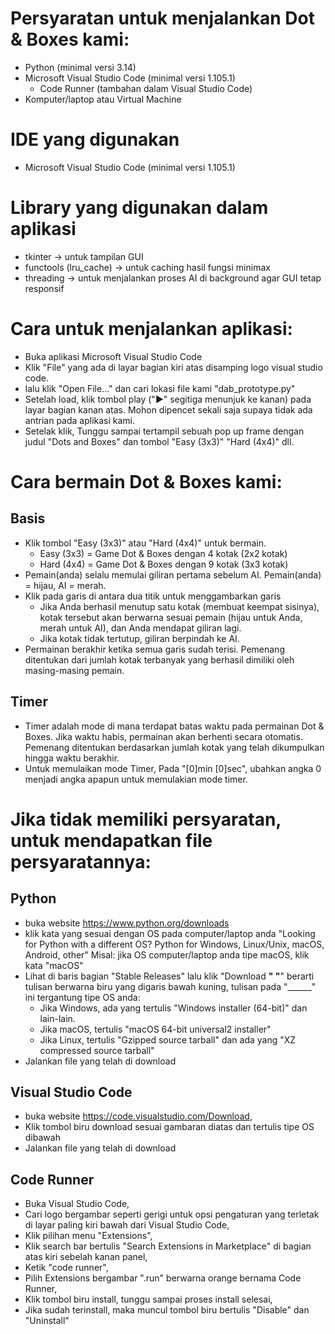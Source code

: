 # Persyaratan untuk menjalankan Dot & Boxes kami:
- Python (minimal versi 3.14)
- Microsoft Visual Studio Code (minimal versi 1.105.1)
	- Code Runner (tambahan dalam Visual Studio Code)
- Komputer/laptop atau Virtual Machine

# IDE yang digunakan
- Microsoft Visual Studio Code (minimal versi 1.105.1)

# Library yang digunakan dalam aplikasi
- tkinter → untuk tampilan GUI
- functools (lru_cache) → untuk caching hasil fungsi minimax
- threading → untuk menjalankan proses AI di background agar GUI tetap responsif

# Cara untuk menjalankan aplikasi:
- Buka aplikasi Microsoft Visual Studio Code
- Klik "File" yang ada di layar bagian kiri atas disamping logo visual studio code.
- lalu klik "Open File..." dan cari lokasi file kami "dab_prototype.py"
- Setelah load, klik tombol play ("▶" segitiga menunjuk ke kanan) pada layar bagian kanan atas. Mohon dipencet sekali saja supaya tidak ada antrian pada aplikasi kami.
- Setelak klik, Tunggu sampai tertampil sebuah pop up frame dengan judul "Dots and Boxes" dan tombol "Easy (3x3)" "Hard (4x4)" dll.

# Cara bermain Dot & Boxes kami:
## Basis
- Klik tombol "Easy (3x3)" atau "Hard (4x4)" untuk bermain.
	- Easy (3x3) = Game Dot & Boxes dengan 4 kotak (2x2 kotak)
	- Hard (4x4) = Game Dot & Boxes dengan 9 kotak (3x3 kotak)
- Pemain(anda) selalu memulai giliran pertama sebelum AI.
Pemain(anda) = hijau, AI = merah.
- Klik pada garis di antara dua titik untuk menggambarkan garis
	- Jika Anda berhasil menutup satu kotak (membuat keempat sisinya), kotak tersebut akan berwarna sesuai pemain (hijau untuk Anda, merah untuk AI), dan Anda mendapat giliran lagi.
	- Jika kotak tidak tertutup, giliran berpindah ke AI.
- Permainan berakhir ketika semua garis sudah terisi. Pemenang ditentukan dari jumlah kotak terbanyak yang berhasil dimiliki oleh masing-masing pemain.
## Timer
- Timer adalah mode di mana terdapat batas waktu pada permainan Dot & Boxes. Jika waktu habis, permainan akan berhenti secara otomatis. Pemenang ditentukan berdasarkan jumlah kotak yang telah dikumpulkan hingga waktu berakhir.
- Untuk memulaikan mode Timer, Pada "[0]min [0]sec", ubahkan angka 0 menjadi angka apapun untuk memulakian mode timer.

# Jika tidak memiliki persyaratan, untuk mendapatkan file persyaratannya:
## Python
- buka website https://www.python.org/downloads
- klik kata yang sesuai dengan OS pada computer/laptop anda "Looking for Python with a different OS? Python for Windows, Linux/Unix, macOS, Android, other"
  Misal: jika OS computer/laptop anda tipe macOS, klik kata "macOS"
- Lihat di baris bagian "Stable Releases" lalu klik "Download ________"
	"________" berarti tulisan berwarna biru yang digaris bawah kuning, tulisan pada "______" ini tergantung tipe OS anda:
	- Jika Windows, ada yang tertulis "Windows installer (64-bit)" dan lain-lain.
	- Jika macOS, tertulis "macOS 64-bit universal2 installer"
	- Jika Linux, tertulis "Gzipped source tarball" dan ada yang "XZ compressed source tarball"
 - Jalankan file yang telah di download

## Visual Studio Code
- buka website https://code.visualstudio.com/Download,
- Klik tombol biru download sesuai gambaran diatas dan tertulis tipe OS dibawah
- Jalankan file yang telah di download

## Code Runner
- Buka Visual Studio Code,
- Cari logo bergambar seperti gerigi untuk opsi pengaturan yang terletak di layar paling kiri bawah dari Visual Studio Code,
- Klik pilihan menu "Extensions",
- Klik search bar bertulis "Search Extensions in Marketplace" di bagian atas kiri sebelah kanan panel,
- Ketik "code runner",
- Pilih Extensions bergambar ".run" berwarna orange bernama Code Runner,
- Klik tombol biru install, tunggu sampai proses install selesai,
- Jika sudah terinstall, maka muncul tombol biru bertulis "Disable" dan "Uninstall"
